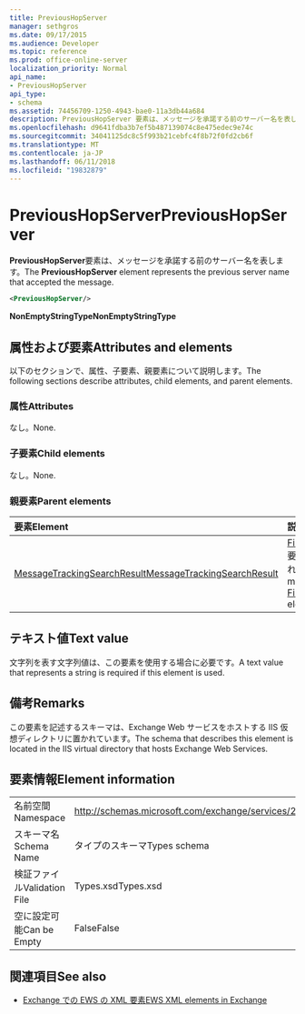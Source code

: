 ```yaml
---
title: PreviousHopServer
manager: sethgros
ms.date: 09/17/2015
ms.audience: Developer
ms.topic: reference
ms.prod: office-online-server
localization_priority: Normal
api_name:
- PreviousHopServer
api_type:
- schema
ms.assetid: 74456709-1250-4943-bae0-11a3db44a684
description: PreviousHopServer 要素は、メッセージを承諾する前のサーバー名を表します。
ms.openlocfilehash: d9641fdba3b7ef5b487139074c8e475edec9e74c
ms.sourcegitcommit: 34041125dc8c5f993b21cebfc4f8b72f0fd2cb6f
ms.translationtype: MT
ms.contentlocale: ja-JP
ms.lasthandoff: 06/11/2018
ms.locfileid: "19832879"
---
```

# <a name="previoushopserver"></a><span data-ttu-id="aed08-103">PreviousHopServer</span><span class="sxs-lookup"><span data-stu-id="aed08-103">PreviousHopServer</span></span>

<span data-ttu-id="aed08-104">**PreviousHopServer**要素は、メッセージを承諾する前のサーバー名を表します。</span><span class="sxs-lookup"><span data-stu-id="aed08-104">The **PreviousHopServer** element represents the previous server name that accepted the message.</span></span> 
  
```XML
<PreviousHopServer/>
```

 <span data-ttu-id="aed08-105">**NonEmptyStringType**</span><span class="sxs-lookup"><span data-stu-id="aed08-105">**NonEmptyStringType**</span></span>
## <a name="attributes-and-elements"></a><span data-ttu-id="aed08-106">属性および要素</span><span class="sxs-lookup"><span data-stu-id="aed08-106">Attributes and elements</span></span>

<span data-ttu-id="aed08-107">以下のセクションで、属性、子要素、親要素について説明します。</span><span class="sxs-lookup"><span data-stu-id="aed08-107">The following sections describe attributes, child elements, and parent elements.</span></span>
  
### <a name="attributes"></a><span data-ttu-id="aed08-108">属性</span><span class="sxs-lookup"><span data-stu-id="aed08-108">Attributes</span></span>

<span data-ttu-id="aed08-109">なし。</span><span class="sxs-lookup"><span data-stu-id="aed08-109">None.</span></span>
  
### <a name="child-elements"></a><span data-ttu-id="aed08-110">子要素</span><span class="sxs-lookup"><span data-stu-id="aed08-110">Child elements</span></span>

<span data-ttu-id="aed08-111">なし。</span><span class="sxs-lookup"><span data-stu-id="aed08-111">None.</span></span>
  
### <a name="parent-elements"></a><span data-ttu-id="aed08-112">親要素</span><span class="sxs-lookup"><span data-stu-id="aed08-112">Parent elements</span></span>

|<span data-ttu-id="aed08-113">**要素**</span><span class="sxs-lookup"><span data-stu-id="aed08-113">**Element**</span></span>|<span data-ttu-id="aed08-114">**説明**</span><span class="sxs-lookup"><span data-stu-id="aed08-114">**Description**</span></span>|
|:-----|:-----|
|[<span data-ttu-id="aed08-115">MessageTrackingSearchResult</span><span class="sxs-lookup"><span data-stu-id="aed08-115">MessageTrackingSearchResult</span></span>](messagetrackingsearchresult.md) <br/> |<span data-ttu-id="aed08-116">[FindMessageTrackingReportResponse](findmessagetrackingreportresponse.md)要素の 1 つのメッセージの結果が含まれています。</span><span class="sxs-lookup"><span data-stu-id="aed08-116">Contains a single message result for a [FindMessageTrackingReportResponse](findmessagetrackingreportresponse.md) element.</span></span>  <br/> |
   
## <a name="text-value"></a><span data-ttu-id="aed08-117">テキスト値</span><span class="sxs-lookup"><span data-stu-id="aed08-117">Text value</span></span>

<span data-ttu-id="aed08-118">文字列を表す文字列値は、この要素を使用する場合に必要です。</span><span class="sxs-lookup"><span data-stu-id="aed08-118">A text value that represents a string is required if this element is used.</span></span>
  
## <a name="remarks"></a><span data-ttu-id="aed08-119">備考</span><span class="sxs-lookup"><span data-stu-id="aed08-119">Remarks</span></span>

<span data-ttu-id="aed08-120">この要素を記述するスキーマは、Exchange Web サービスをホストする IIS 仮想ディレクトリに置かれています。</span><span class="sxs-lookup"><span data-stu-id="aed08-120">The schema that describes this element is located in the IIS virtual directory that hosts Exchange Web Services.</span></span>
  
## <a name="element-information"></a><span data-ttu-id="aed08-121">要素情報</span><span class="sxs-lookup"><span data-stu-id="aed08-121">Element information</span></span>

|||
|:-----|:-----|
|<span data-ttu-id="aed08-122">名前空間</span><span class="sxs-lookup"><span data-stu-id="aed08-122">Namespace</span></span>  <br/> |http://schemas.microsoft.com/exchange/services/2006/types  <br/> |
|<span data-ttu-id="aed08-123">スキーマ名</span><span class="sxs-lookup"><span data-stu-id="aed08-123">Schema Name</span></span>  <br/> |<span data-ttu-id="aed08-124">タイプのスキーマ</span><span class="sxs-lookup"><span data-stu-id="aed08-124">Types schema</span></span>  <br/> |
|<span data-ttu-id="aed08-125">検証ファイル</span><span class="sxs-lookup"><span data-stu-id="aed08-125">Validation File</span></span>  <br/> |<span data-ttu-id="aed08-126">Types.xsd</span><span class="sxs-lookup"><span data-stu-id="aed08-126">Types.xsd</span></span>  <br/> |
|<span data-ttu-id="aed08-127">空に設定可能</span><span class="sxs-lookup"><span data-stu-id="aed08-127">Can be Empty</span></span>  <br/> |<span data-ttu-id="aed08-128">False</span><span class="sxs-lookup"><span data-stu-id="aed08-128">False</span></span>  <br/> |
   
## <a name="see-also"></a><span data-ttu-id="aed08-129">関連項目</span><span class="sxs-lookup"><span data-stu-id="aed08-129">See also</span></span>



- [<span data-ttu-id="aed08-130">Exchange での EWS の XML 要素</span><span class="sxs-lookup"><span data-stu-id="aed08-130">EWS XML elements in Exchange</span></span>](ews-xml-elements-in-exchange.md)

